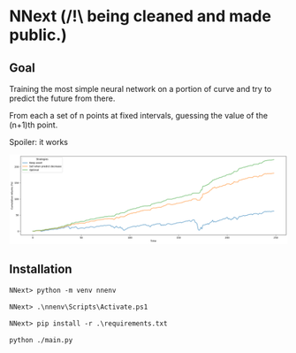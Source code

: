 # NNext (/!\ being cleaned and made public.)
## Goal
Training the most simple neural network on a portion of curve and try to predict the future from there.

From each a set of n points at fixed intervals, guessing the value of the (n+1)th point.

Spoiler: it works

<p align="center">
  <img src="https://github.com/YL-codehub/NNext/blob/master/image.png"/>
</p>

## Installation

```
NNext> python -m venv nnenv
```

```
NNext> .\nnenv\Scripts\Activate.ps1
```

```
NNext> pip install -r .\requirements.txt
```

```
python ./main.py
```

